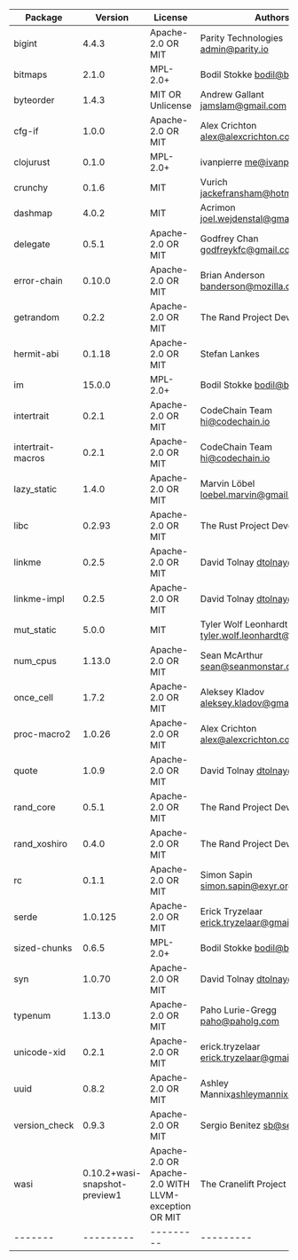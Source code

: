 | Package | Version   | License   | Authors   |
| ------- | --------- | --------- | --------- |
| bigint  | 4.4.3 | Apache-2.0 OR MIT | Parity Technologies <admin@parity.io> |
| bitmaps  | 2.1.0 | MPL-2.0+ | Bodil Stokke <bodil@bodil.org> |
| byteorder  | 1.4.3 | MIT OR Unlicense | Andrew Gallant <jamslam@gmail.com> |
| cfg-if  | 1.0.0 | Apache-2.0 OR MIT | Alex Crichton <alex@alexcrichton.com> |
| clojurust  | 0.1.0 | MPL-2.0+ | ivanpierre <me@ivanpierre.world> |
| crunchy  | 0.1.6 | MIT | Vurich <jackefransham@hotmail.co.uk> |
| dashmap  | 4.0.2 | MIT | Acrimon <joel.wejdenstal@gmail.com> |
| delegate  | 0.5.1 | Apache-2.0 OR MIT | Godfrey Chan <godfreykfc@gmail.com>|Jakub Beránek <berykubik@gmail.com> |
| error-chain  | 0.10.0 | Apache-2.0 OR MIT | Brian Anderson <banderson@mozilla.com>|Paul Colomiets <paul@colomiets.name>|Colin Kiegel <kiegel@gmx.de>|Yamakaky <yamakaky@yamaworld.fr> |
| getrandom  | 0.2.2 | Apache-2.0 OR MIT | The Rand Project Developers |
| hermit-abi  | 0.1.18 | Apache-2.0 OR MIT | Stefan Lankes |
| im  | 15.0.0 | MPL-2.0+ | Bodil Stokke <bodil@bodil.org> |
| intertrait  | 0.2.1 | Apache-2.0 OR MIT | CodeChain Team <hi@codechain.io> |
| intertrait-macros  | 0.2.1 | Apache-2.0 OR MIT | CodeChain Team <hi@codechain.io> |
| lazy_static  | 1.4.0 | Apache-2.0 OR MIT | Marvin Löbel <loebel.marvin@gmail.com> |
| libc  | 0.2.93 | Apache-2.0 OR MIT | The Rust Project Developers |
| linkme  | 0.2.5 | Apache-2.0 OR MIT | David Tolnay <dtolnay@gmail.com> |
| linkme-impl  | 0.2.5 | Apache-2.0 OR MIT | David Tolnay <dtolnay@gmail.com> |
| mut_static  | 5.0.0 | MIT | Tyler Wolf Leonhardt <tyler.wolf.leonhardt@gmail.com> |
| num_cpus  | 1.13.0 | Apache-2.0 OR MIT | Sean McArthur <sean@seanmonstar.com> |
| once_cell  | 1.7.2 | Apache-2.0 OR MIT | Aleksey Kladov <aleksey.kladov@gmail.com> |
| proc-macro2  | 1.0.26 | Apache-2.0 OR MIT | Alex Crichton <alex@alexcrichton.com>|David Tolnay <dtolnay@gmail.com> |
| quote  | 1.0.9 | Apache-2.0 OR MIT | David Tolnay <dtolnay@gmail.com> |
| rand_core  | 0.5.1 | Apache-2.0 OR MIT | The Rand Project Developers|The Rust Project Developers |
| rand_xoshiro  | 0.4.0 | Apache-2.0 OR MIT | The Rand Project Developers |
| rc  | 0.1.1 | Apache-2.0 OR MIT | Simon Sapin <simon.sapin@exyr.org> |
| serde  | 1.0.125 | Apache-2.0 OR MIT | Erick Tryzelaar <erick.tryzelaar@gmail.com>|David Tolnay <dtolnay@gmail.com> |
| sized-chunks  | 0.6.5 | MPL-2.0+ | Bodil Stokke <bodil@bodil.org> |
| syn  | 1.0.70 | Apache-2.0 OR MIT | David Tolnay <dtolnay@gmail.com> |
| typenum  | 1.13.0 | Apache-2.0 OR MIT | Paho Lurie-Gregg <paho@paholg.com>|Andre Bogus <bogusandre@gmail.com> |
| unicode-xid  | 0.2.1 | Apache-2.0 OR MIT | erick.tryzelaar <erick.tryzelaar@gmail.com>|kwantam <kwantam@gmail.com> |
| uuid  | 0.8.2 | Apache-2.0 OR MIT | Ashley Mannix<ashleymannix@live.com.au>|Christopher Armstrong|Dylan DPC<dylan.dpc@gmail.com>|Hunar Roop Kahlon<hunar.roop@gmail.com> |
| version_check  | 0.9.3 | Apache-2.0 OR MIT | Sergio Benitez <sb@sergio.bz> |
| wasi  | 0.10.2+wasi-snapshot-preview1 | Apache-2.0 OR Apache-2.0 WITH LLVM-exception OR MIT | The Cranelift Project Developers |
| ------- | --------- | --------- | --------- |
